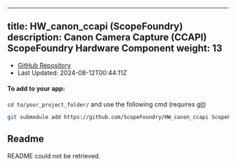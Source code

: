 
---
title: HW_canon_ccapi (ScopeFoundry)
description: Canon Camera Capture (CCAPI) ScopeFoundry Hardware Component
weight: 13
---
- [GitHub Repository](https://github.com/ScopeFoundry/HW_canon_ccapi)
- Last Updated: 2024-08-12T00:44:11Z


#### To add to your app:

`cd to/your_project_folder/` and use the following cmd (requires [git](/docs/100_development-environment/20_git/))

```bash
git submodule add https://github.com/ScopeFoundry/HW_canon_ccapi ScopeFoundryHW/canon_ccapi
```


## Readme
README could not be retrieved.
